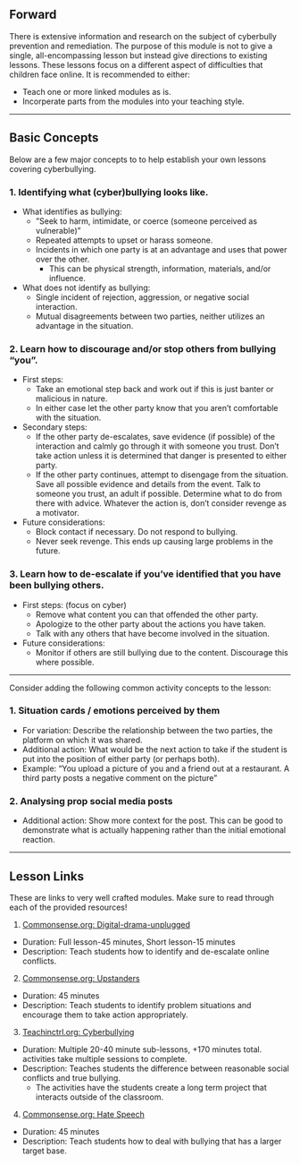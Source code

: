 ## Forward
There is extensive information and research on the subject of cyberbully prevention and remediation. 
The purpose of this module is not to give a single, all-encompassing lesson but instead give directions to existing lessons.
These lessons focus on a different aspect of difficulties that children face online.
It is recommended to either: 
- Teach one or more linked modules as is.
- Incorperate parts from the modules into your teaching style.
---
## Basic Concepts
Below are a few major concepts to to help establish your own lessons covering cyberbullying.
### 1. Identifying what (cyber)bullying looks like.
* What identifies as bullying:
  * ”Seek to harm, intimidate, or coerce (someone perceived as vulnerable)”
  * Repeated attempts to upset or harass someone.
  * Incidents in which one party is at an advantage and uses that power over the other.
    * This can be physical strength, information, materials, and/or influence.
* What does not identify as bullying:
  * Single incident of rejection, aggression, or negative social interaction.
  * Mutual disagreements between two parties, neither utilizes an advantage in the situation.
### 2. Learn how to discourage and/or stop others from bullying “you”.
* First steps:
  * Take an emotional step back and work out if this is just banter or malicious in nature.
  * In either case let the other party know that you aren’t comfortable with the situation.
* Secondary steps:
  * If the other party de-escalates, save evidence (if possible) of the interaction and calmly go through it with someone you trust. Don’t take action unless it is determined that danger is presented to either party.
  * If the other party continues, attempt to disengage from the situation. Save all possible evidence and details from the event. Talk to someone you trust, an adult if possible. Determine what to do from there with advice. Whatever the action is, don’t consider revenge as a motivator.
* Future considerations:
  * Block contact if necessary. Do not respond to bullying.
  * Never seek revenge. This ends up causing large problems in the future.
### 3. Learn how to de-escalate if you’ve identified that you have been bullying others.
* First steps: (focus on cyber)
  * Remove what content you can that offended the other party.
  * Apologize to the other party about the actions you have taken.
  * Talk with any others that have become involved in the situation.
* Future considerations:
  * Monitor if others are still bullying due to the content. Discourage this where possible.
---
Consider adding the following common activity concepts to the lesson:
### 1. Situation cards / emotions perceived by them
* For variation: Describe the relationship between the two parties, the platform on which it was shared.
* Additional action: What would be the next action to take if the student is put into the position of either party (or perhaps both).
* Example: “You upload a picture of you and a friend out at a restaurant. A third party posts a negative comment on the picture”
### 2. Analysing prop social media posts
* Additional action: Show more context for the post. This can be good to demonstrate what is actually happening rather than the initial emotional reaction.
---
## Lesson Links
These are links to very well crafted modules. Make sure to read through each of the provided resources!
1. [Commonsense.org: Digital-drama-unplugged](https://www.commonsense.org/education/digital-citizenship/lesson/digital-drama-unplugged)
* Duration: Full lesson-45 minutes, Short lesson-15 minutes
* Description: Teach students how to identify and de-escalate online conflicts.

2. [Commonsense.org: Upstanders](https://www.commonsense.org/education/digital-citizenship/lesson/upstanders-and-allies-taking-action-against-cyberbullying)
* Duration: 45 minutes
* Description: Teach students to identify problem situations and encourage them to take action appropriately.

3. [Teachinctrl.org: Cyberbullying](https://teachinctrl.org/cyberbullying)
* Duration: Multiple 20-40 minute sub-lessons, +170 minutes total. activities take multiple sessions to complete. 
* Description: Teaches students the difference between reasonable social conflicts and true bullying. 
  * The activities have the students create a long term project that interacts outside of the classroom.

4. [Commonsense.org: Hate Speech](https://www.commonsense.org/education/digital-citizenship/lesson/responding-to-online-hate-speech)
* Duration: 45 minutes
* Description: Teach students how to deal with bullying that has a larger target base.
